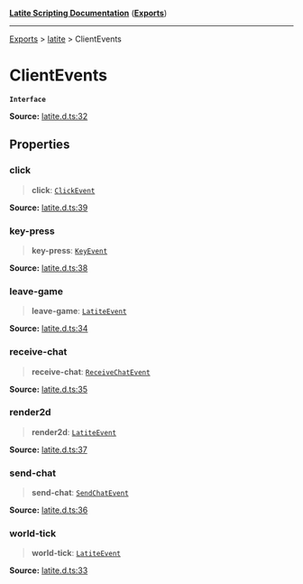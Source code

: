 [**Latite Scripting Documentation**](../../README.md) ([**Exports**](../../exports.md))

---

[Exports](../../exports.md) > [latite](../index.md) > ClientEvents

# ClientEvents

**`Interface`**

**Source:** [latite.d.ts:32](https://github.com/LatiteScripting/latitescripting.github.io/blob/5231c68/definitions/latite.d.ts#L32)

## Properties

### click

> **click**: [`ClickEvent`](interface.ClickEvent.md)

**Source:** [latite.d.ts:39](https://github.com/LatiteScripting/latitescripting.github.io/blob/5231c68/definitions/latite.d.ts#L39)

### key-press

> **key-press**: [`KeyEvent`](interface.KeyEvent.md)

**Source:** [latite.d.ts:38](https://github.com/LatiteScripting/latitescripting.github.io/blob/5231c68/definitions/latite.d.ts#L38)

### leave-game

> **leave-game**: [`LatiteEvent`](interface.LatiteEvent.md)

**Source:** [latite.d.ts:34](https://github.com/LatiteScripting/latitescripting.github.io/blob/5231c68/definitions/latite.d.ts#L34)

### receive-chat

> **receive-chat**: [`ReceiveChatEvent`](interface.ReceiveChatEvent.md)

**Source:** [latite.d.ts:35](https://github.com/LatiteScripting/latitescripting.github.io/blob/5231c68/definitions/latite.d.ts#L35)

### render2d

> **render2d**: [`LatiteEvent`](interface.LatiteEvent.md)

**Source:** [latite.d.ts:37](https://github.com/LatiteScripting/latitescripting.github.io/blob/5231c68/definitions/latite.d.ts#L37)

### send-chat

> **send-chat**: [`SendChatEvent`](interface.SendChatEvent.md)

**Source:** [latite.d.ts:36](https://github.com/LatiteScripting/latitescripting.github.io/blob/5231c68/definitions/latite.d.ts#L36)

### world-tick

> **world-tick**: [`LatiteEvent`](interface.LatiteEvent.md)

**Source:** [latite.d.ts:33](https://github.com/LatiteScripting/latitescripting.github.io/blob/5231c68/definitions/latite.d.ts#L33)
